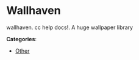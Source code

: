 # Wallhaven


wallhaven. cc help docs!. A huge wallpaper library



**Categories**:

- [Other](https://github.com/apis-list/apis-list#other)






